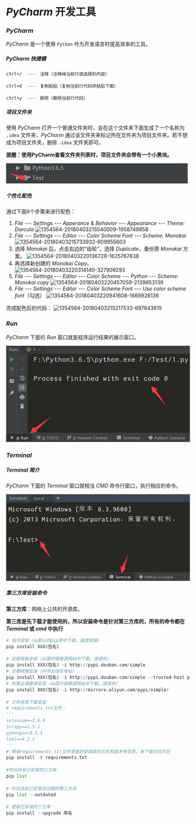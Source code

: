 # *PyCharm* 开发工具

### *PyCharm*

*PyCharm* 是一个使用 `Python` 作为开发语言时提高效率的工具。

##### *PyCharm* 快捷键

```
ctrl+/  ---  注释（注释掉当前行或选择的内容）

ctrl+d  ---  复制粘贴（复制当前行代码并粘贴下面）

ctrl+y  ---  删除（删除当前行代码）
```

##### 项目文件夹

使用 *PyCharm* 打开一个普通文件夹时，会在这个文件夹下面生成了一个名称为 `.idea` 文件夹，*PyCharm* 通过该文件夹来标记所在文件夹为项目文件夹。若不想成为项目文件夹，删除 `.idea` 文件夹即可。

**提醒：使用PyCharm查看文件夹列表时，项目文件夹会带有一个小黑块。**

![QQ截图20191202234418](image/QQ截图20191202234418.png)

##### 个性化配色

通过下面6个步骤来进行配色：

1. *File --- Settings --- Apperance & Behavior --- Appearance --- Theme: Darcula*
   ![1354564-20180403215540009-1958749858](../../../%E9%85%8C/Desktop/Python/image/1354564-20180403215540009-1958749858.png)
2. *File --- Settings --- Editor --- Color Scheme Font --- Scheme: Monokai*
   ![1354564-20180403215733932-609955603](../../../%E9%85%8C/Desktop/Python/image/1354564-20180403215733932-609955603.png)
3. 选择 *Monokai* 后，点击右边的“齿轮”，选择 *Duplicate*，备份原 *Monokai* 方案。
   ![1354564-20180403220136728-1625767838](../../../%E9%85%8C/Desktop/Python/image/1354564-20180403220136728-1625767838.png)
4. 再选择新创建的 *Monokai Copy*。![1354564-20180403220314140-327909293](../../../%E9%85%8C/Desktop/Python/image/1354564-20180403220314140-327909293.png)
5. *File --- Settings --- Editor --- Color Scheme --- Python --- Scheme: Monokai copy*
   ![1354564-20180403220457059-2139653139](../../../%E9%85%8C/Desktop/Python/image/1354564-20180403220457059-2139653139.png)
6. *File --- Settings --- Editor --- Color Scheme Font --- Use color scheme font*（勾选）
   ![1354564-20180403220941608-1669928136](../../../%E9%85%8C/Desktop/Python/image/1354564-20180403220941608-1669928136.png)

完成配色后的代码：
![1354564-20180403215217533-697643815](../../../%E9%85%8C/Desktop/Python/image/1354564-20180403215217533-697643815.png)

### *Run*

*PyCharm* 下面的 *Run* 窗口就是程序运行结果的展示窗口。

![QQ截图20191203225101](image/QQ截图20191203225101.png)

### *Terminal*

##### *Terminal* 简介

*PyCharm* 下面的 *Terminal* 窗口就相当 *CMD* 命令行窗口，执行相应的命令。

![QQ截图20191203223918](image/QQ截图20191203223918.png)

##### 第三方库安装命令

**第三方库**：网络上公共的开源库。

**第三库是先下载才能使用的，所以安装命令是针对第三方库的，所有的命令都在 *Terminal* 或 *cmd* 中执行**

```python
# 指令安装（从默认的pip源中下载，速度较慢）
pip install XXX(包名)

# 豆瓣镜像安装（从国内镜像源网站中下载，速度快）
pip install XXX(包名) -i http://pypi.douban.com/simple
# 豆瓣镜像安装（并添加信任地址）
pip install XXX(包名) -i http://pypi.douban.com/simple --trusted-host pypi.douban.com
# 阿里云镜像源安装（从国内镜像源网站中下载，速度快）
pip install XXX(包名) -i http://mirrors.aliyun.com/pypi/simple/

# 文件信息下载安装
# requirements.txt文件：
'''
selenium==3.6.0
Scrapy==1.5.1
pymongo==3.5.1
lxml==4.2.5
'''
# 根据requirements.txt文件里面的安装库的包名和版本号信息，来下载对应的包
pip install -r requirements.txt

#列出所有已安装的三方库
pip list   

# 列出当前已安装且过期的第三方库
pip list --outdated  

# 更新已安装的三方库
pip install --upgrade 库名  
```